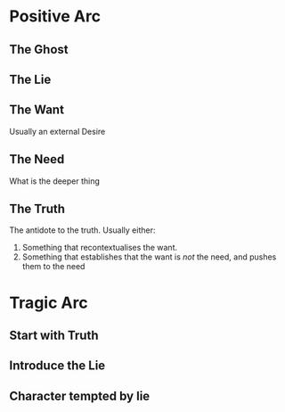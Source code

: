 # Positive Arc
## The Ghost
## The Lie
## The Want
Usually an external Desire
## The Need
What is the deeper thing 
## The Truth
The antidote to the truth. Usually either:
1. Something that recontextualises the want.
2. Something that establishes that the want is *not* the need, and pushes them to the need 

# Tragic Arc
## Start with Truth
## Introduce the Lie
## Character tempted by lie
